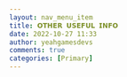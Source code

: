 ```yaml
---
layout: nav_menu_item
title: 𝗢𝗧𝗛𝗘𝗥 𝗨𝗦𝗘𝗙𝗨𝗟 𝗜𝗡𝗙𝗢
date: 2022-10-27 11:33
author: yeahgamesdevs
comments: true
categories: [Primary]
---
```


